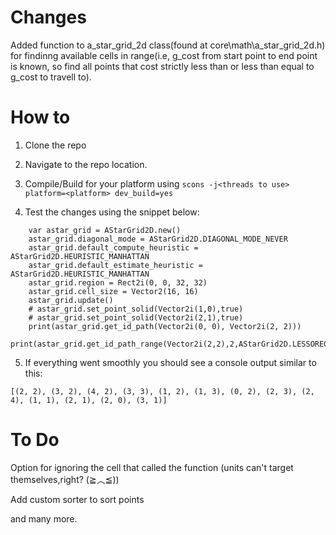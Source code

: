 # Changes
Added function to a_star_grid_2d class(found at core\math\a_star_grid_2d.h) for findinng available cells in range(i.e, g_cost from start point to end point is known, so find all points that cost strictly less than or less than equal to g_cost to travell to).

# How to

1. Clone the repo

2. Navigate to the repo location.

3. Compile/Build for your platform using ```scons -j<threads to use> platform=<platform> dev_build=yes```

4. Test the changes using the snippet below:
```
    var astar_grid = AStarGrid2D.new()
	astar_grid.diagonal_mode = AStarGrid2D.DIAGONAL_MODE_NEVER
	astar_grid.default_compute_heuristic = AStarGrid2D.HEURISTIC_MANHATTAN
	astar_grid.default_estimate_heuristic = AStarGrid2D.HEURISTIC_MANHATTAN
	astar_grid.region = Rect2i(0, 0, 32, 32)
	astar_grid.cell_size = Vector2(16, 16)
	astar_grid.update()
	# astar_grid.set_point_solid(Vector2i(1,0),true)
	# astar_grid.set_point_solid(Vector2i(2,1),true)
	print(astar_grid.get_id_path(Vector2i(0, 0), Vector2i(2, 2)))
	print(astar_grid.get_id_path_range(Vector2i(2,2),2,AStarGrid2D.LESSOREQUAL))
```

5. If everything went smoothly you should see a console output similar to this: 

```[(2, 2), (3, 2), (4, 2), (3, 3), (1, 2), (1, 3), (0, 2), (2, 3), (2, 4), (1, 1), (2, 1), (2, 0), (3, 1)]```

# To Do

Option for ignoring the cell that called the function (units can't target themselves,right? (≧︿≦))

Add custom sorter to sort points

and many more.